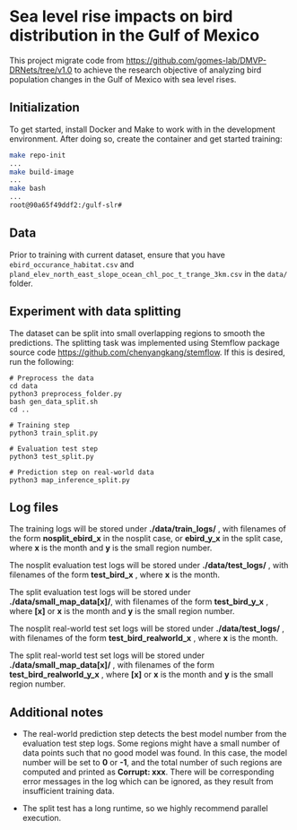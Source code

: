 # Sea level rise impacts on bird distribution in the Gulf of Mexico

This project migrate code from https://github.com/gomes-lab/DMVP-DRNets/tree/v1.0 to achieve the research objective of analyzing bird population changes in the Gulf of Mexico with sea level rises.

## Initialization
To get started, install Docker and Make to work with in the development environment.
After doing so, create the container and get started training:
```bash
make repo-init
...
make build-image
...
make bash
...
root@90a65f49ddf2:/gulf-slr#
```

## Data
Prior to training with current dataset, ensure that you have `ebird_occurance_habitat.csv` and `pland_elev_north_east_slope_ocean_chl_poc_t_trange_3km.csv` in the `data/` folder.

## Experiment with data splitting

The dataset can be split into small overlapping regions to smooth the predictions. The splitting task was implemented using Stemflow package source code https://github.com/chenyangkang/stemflow. If this is desired, run the following:

```
# Preprocess the data
cd data
python3 preprocess_folder.py
bash gen_data_split.sh
cd ..

# Training step
python3 train_split.py

# Evaluation test step
python3 test_split.py

# Prediction step on real-world data
python3 map_inference_split.py
```


## Log files

The training logs will be stored under **./data/train_logs/** , with filenames of the form **nosplit_ebird_x** in the nosplit case, or **ebird_y_x** in the split case, where **x** is the month and **y** is the small region number.

The nosplit evaluation test logs will be stored under **./data/test_logs/** , with filenames of the form **test_bird_x** , where **x** is the month.

The split evaluation test logs will be stored under **./data/small_map_data[x]/**, with filenames of the form **test_bird_y_x** , where **[x]** or **x** is the month and **y** is the small region number.

The nosplit real-world test set logs will be stored under **./data/test_logs/** , with filenames of the form **test_bird_realworld_x** , where **x** is the month.

The split real-world test set logs will be stored under **./data/small_map_data[x]/** , with filenames of the form **test_bird_realworld_y_x** , where **[x]** or **x** is the month and **y** is the small region number.

## Additional notes

- The real-world prediction step detects the best model number from the evaluation test step logs. Some regions might have a small number of data points such that no good model was found. In this case, the model number will be set to **0** or **-1**, and the total number of such regions are computed and printed as **Corrupt: xxx**. There will be corresponding error messages in the log which can be ignored, as they result from insufficient training data.

- The split test has a long runtime, so we highly recommend parallel execution.
